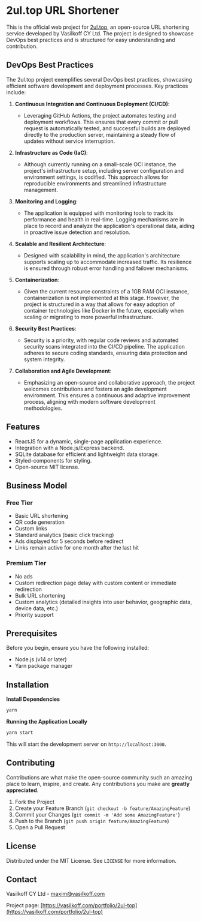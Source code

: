 # 2ul.top URL Shortener 

This is the official web project for [2ul.top](https://2ul.top), an open-source URL shortening service developed by Vasilkoff CY Ltd. The project is designed to showcase DevOps best practices and is structured for easy understanding and contribution.

## DevOps Best Practices

The 2ul.top project exemplifies several DevOps best practices, showcasing efficient software development and deployment processes. Key practices include:

1. **Continuous Integration and Continuous Deployment (CI/CD)**:
   - Leveraging GitHub Actions, the project automates testing and deployment workflows. This ensures that every commit or pull request is automatically tested, and successful builds are deployed directly to the production server, maintaining a steady flow of updates without service interruption.

2. **Infrastructure as Code (IaC)**:
   - Although currently running on a small-scale OCI instance, the project's infrastructure setup, including server configuration and environment settings, is codified. This approach allows for reproducible environments and streamlined infrastructure management.

3. **Monitoring and Logging**:
   - The application is equipped with monitoring tools to track its performance and health in real-time. Logging mechanisms are in place to record and analyze the application's operational data, aiding in proactive issue detection and resolution.

4. **Scalable and Resilient Architecture**:
   - Designed with scalability in mind, the application's architecture supports scaling up to accommodate increased traffic. Its resilience is ensured through robust error handling and failover mechanisms.

5. **Containerization**:
   - Given the current resource constraints of a 1GB RAM OCI instance, containerization is not implemented at this stage. However, the project is structured in a way that allows for easy adoption of container technologies like Docker in the future, especially when scaling or migrating to more powerful infrastructure.

6. **Security Best Practices**:
   - Security is a priority, with regular code reviews and automated security scans integrated into the CI/CD pipeline. The application adheres to secure coding standards, ensuring data protection and system integrity.

7. **Collaboration and Agile Development**:
   - Emphasizing an open-source and collaborative approach, the project welcomes contributions and fosters an agile development environment. This ensures a continuous and adaptive improvement process, aligning with modern software development methodologies.

## Features

- ReactJS for a dynamic, single-page application experience.
- Integration with a Node.js/Express backend.
- SQLite database for efficient and lightweight data storage.
- Styled-components for styling.
- Open-source MIT license.

## Business Model

### Free Tier
- Basic URL shortening
- QR code generation
- Custom links
- Standard analytics (basic click tracking)
- Ads displayed for 5 seconds before redirect
- Links remain active for one month after the last hit

### Premium Tier
- No ads
- Custom redirection page delay with custom content or immediate redirection
- Bulk URL shortening
- Custom analytics (detailed insights into user behavior, geographic data, device data, etc.)
- Priority support

## Prerequisites

Before you begin, ensure you have the following installed:
- Node.js (v14 or later)
- Yarn package manager

## Installation

**Install Dependencies**

```sh
yarn
```

**Running the Application Locally**

```sh
yarn start
```

This will start the development server on `http://localhost:3000`.

## Contributing

Contributions are what make the open-source community such an amazing place to learn, inspire, and create. Any contributions you make are **greatly appreciated**.

1. Fork the Project
2. Create your Feature Branch (`git checkout -b feature/AmazingFeature`)
3. Commit your Changes (`git commit -m 'Add some AmazingFeature'`)
4. Push to the Branch (`git push origin feature/AmazingFeature`)
5. Open a Pull Request

## License

Distributed under the MIT License. See `LICENSE` for more information.

## Contact

Vasilkoff CY Ltd - [maxim@vasilkoff.com](mailto:maxim@vasilkoff.com)

Project page: [https://vasilkoff.com/portfolio/2ul-top](https://vasilkoff.com/portfolio/2ul-top)
